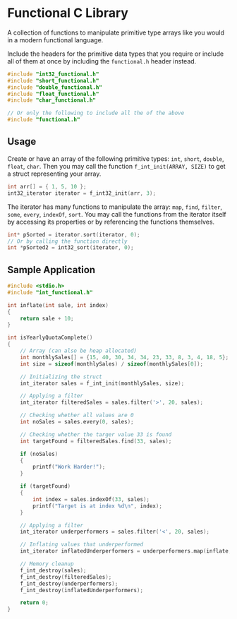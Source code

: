 # Functional C Library

A collection of functions to manipulate primitive type arrays like you would in a modern functional language.

Include the headers for the primitive data types that you require or include all of them at once by including the `functional.h` header instead.

```c
#include "int32_functional.h"
#include "short_functional.h"
#include "double_functional.h"
#include "float_functional.h"
#include "char_functional.h"

// Or only the following to include all the of the above
#include "functional.h"
```

## Usage

Create or have an array of the following primitive types: `int`, `short`, `double`, `float`, `char`. Then you may call the function `f_int_init(ARRAY, SIZE)` to get a struct representing your array.

```c
int arr[] = { 1, 5, 10 };
int32_iterator iterator = f_int32_init(arr, 3);
```

The iterator has many functions to manipulate the array: `map`, `find`, `filter`, `some`, `every`, `indexOf`, `sort`. You may call the functions from the iterator itself by accessing its properties or by referencing the functions themselves.

```c
int* pSorted = iterator.sort(iterator, 0);
// Or by calling the function directly
int *pSorted2 = int32_sort(iterator, 0);
```

## Sample Application

```c
#include <stdio.h>
#include "int_functional.h"

int inflate(int sale, int index)
{
    return sale + 10;
}

int isYearlyQuotaComplete()
{
    // Array (can also be heap allocated)
    int monthlySales[] = {15, 40, 30, 34, 34, 23, 33, 8, 3, 4, 18, 5};
    int size = sizeof(monthlySales) / sizeof(monthlySales[0]);

    // Initializing the struct
    int_iterator sales = f_int_init(monthlySales, size);

    // Applying a filter
    int_iterator filteredSales = sales.filter('>', 20, sales);

    // Checking whether all values are 0
    int noSales = sales.every(0, sales);

    // Checking whether the targer value 33 is found
    int targetFound = filteredSales.find(33, sales);

    if (noSales)
    {
        printf("Work Harder!");
    }

    if (targetFound)
    {
        int index = sales.indexOf(33, sales);
        printf("Target is at index %d\n", index);
    }

    // Applying a filter
    int_iterator underperformers = sales.filter('<', 20, sales);

    // Inflating values that underperformed
    int_iterator inflatedUnderperformers = underperformers.map(inflate, underperformers);

    // Memory cleanup
    f_int_destroy(sales);
    f_int_destroy(filteredSales);
    f_int_destroy(underperformers);
    f_int_destroy(inflatedUnderperformers);

    return 0;
}
```
